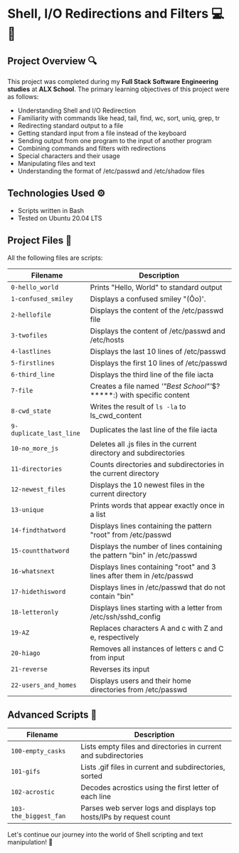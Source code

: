# Shell, I/O Redirections and Filters :computer: :file_folder:

## Project Overview :mag:

This project was completed during my **Full Stack Software Engineering studies** at **ALX School**. The primary learning objectives of this project were as follows:

- Understanding Shell and I/O Redirection
- Familiarity with commands like head, tail, find, wc, sort, uniq, grep, tr
- Redirecting standard output to a file
- Getting standard input from a file instead of the keyboard
- Sending output from one program to the input of another program
- Combining commands and filters with redirections
- Special characters and their usage
- Manipulating files and text
- Understanding the format of /etc/passwd and /etc/shadow files

## Technologies Used :gear:

- Scripts written in Bash
- Tested on Ubuntu 20.04 LTS

## Project Files :page_facing_up:

All the following files are scripts:

| Filename             | Description                                      |
| -------------------- | ------------------------------------------------ |
| `0-hello_world`      | Prints "Hello, World" to standard output       |
| `1-confused_smiley`  | Displays a confused smiley "(Ôo)'.             |
| `2-hellofile`        | Displays the content of the /etc/passwd file   |
| `3-twofiles`         | Displays the content of /etc/passwd and /etc/hosts |
| `4-lastlines`        | Displays the last 10 lines of /etc/passwd      |
| `5-firstlines`       | Displays the first 10 lines of /etc/passwd     |
| `6-third_line`       | Displays the third line of the file iacta      |
| `7-file`             | Creates a file named *'"Best School"'*$?*****:) with specific content |
| `8-cwd_state`        | Writes the result of `ls -la` to ls_cwd_content |
| `9-duplicate_last_line` | Duplicates the last line of the file iacta  |
| `10-no_more_js`      | Deletes all .js files in the current directory and subdirectories |
| `11-directories`     | Counts directories and subdirectories in the current directory |
| `12-newest_files`    | Displays the 10 newest files in the current directory |
| `13-unique`          | Prints words that appear exactly once in a list |
| `14-findthatword`    | Displays lines containing the pattern "root" from /etc/passwd |
| `15-countthatword`   | Displays the number of lines containing the pattern "bin" in /etc/passwd |
| `16-whatsnext`       | Displays lines containing "root" and 3 lines after them in /etc/passwd |
| `17-hidethisword`    | Displays lines in /etc/passwd that do not contain "bin" |
| `18-letteronly`      | Displays lines starting with a letter from /etc/ssh/sshd_config |
| `19-AZ`              | Replaces characters A and c with Z and e, respectively |
| `20-hiago`           | Removes all instances of letters c and C from input |
| `21-reverse`         | Reverses its input                             |
| `22-users_and_homes` | Displays users and their home directories from /etc/passwd |

## Advanced Scripts :rocket:

| Filename             | Description                                      |
| -------------------- | ------------------------------------------------ |
| `100-empty_casks`    | Lists empty files and directories in current and subdirectories |
| `101-gifs`           | Lists .gif files in current and subdirectories, sorted |
| `102-acrostic`       | Decodes acrostics using the first letter of each line |
| `103-the_biggest_fan`| Parses web server logs and displays top hosts/IPs by request count |

Let's continue our journey into the world of Shell scripting and text manipulation! :rocket:
